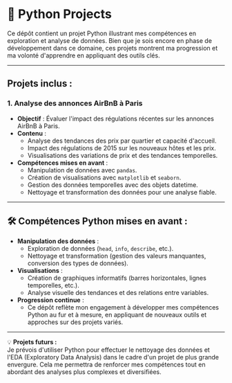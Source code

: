 # 🐍 Python Projects

Ce dépôt contient un projet Python illustrant mes compétences en exploration et analyse de données. Bien que je sois encore en phase de développement dans ce domaine, ces projets montrent ma progression et ma volonté d'apprendre en appliquant des outils clés.

---

## Projets inclus :

### 1. **Analyse des annonces AirBnB à Paris**
   - **Objectif** : Évaluer l'impact des régulations récentes sur les annonces AirBnB à Paris.
   - **Contenu** :
     - Analyse des tendances des prix par quartier et capacité d'accueil.
     - Impact des régulations de 2015 sur les nouveaux hôtes et les prix.
     - Visualisations des variations de prix et des tendances temporelles.
   - **Compétences mises en avant** :
     - Manipulation de données avec `pandas`.
     - Création de visualisations avec `matplotlib` et `seaborn`.
     - Gestion des données temporelles avec des objets datetime.
     - Nettoyage et transformation des données pour une analyse fiable.

---

## 🛠 Compétences Python mises en avant :
- **Manipulation des données** :
  - Exploration de données (`head`, `info`, `describe`, etc.).
  - Nettoyage et transformation (gestion des valeurs manquantes, conversion des types de données).
- **Visualisations** :
  - Création de graphiques informatifs (barres horizontales, lignes temporelles, etc.).
  - Analyse visuelle des tendances et des relations entre variables.
- **Progression continue** :
  - Ce dépôt reflète mon engagement à développer mes compétences Python au fur et à mesure, en appliquant de nouveaux outils et approches sur des projets variés.

---

💡 **Projets futurs :**  
Je prévois d'utiliser Python pour effectuer le nettoyage des données et l'EDA (Exploratory Data Analysis) dans le cadre d'un projet de plus grande envergure. Cela me permettra de renforcer mes compétences tout en abordant des analyses plus complexes et diversifiées.

